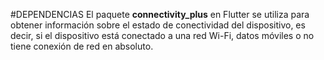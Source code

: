 


#DEPENDENCIAS
El paquete **connectivity_plus** en Flutter se utiliza para obtener información sobre el estado de conectividad del dispositivo,
es decir, si el dispositivo está conectado a una red Wi-Fi, datos móviles o no tiene conexión de red en absoluto.